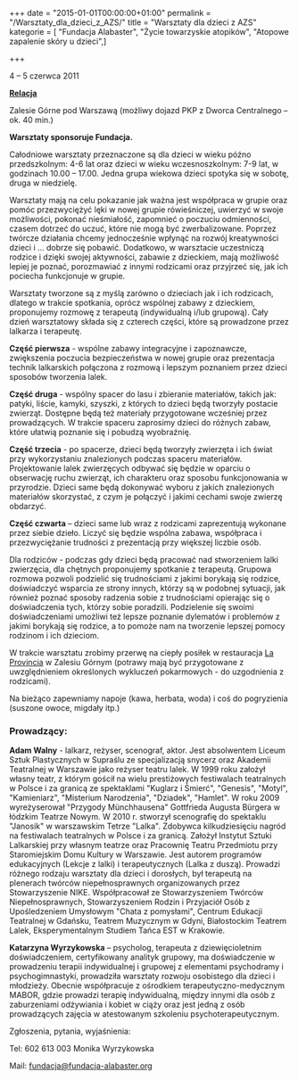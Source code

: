 +++
date = "2015-01-01T00:00:00+01:00"
permalink = "/Warsztaty_dla_dzieci_z_AZS/"
title = "Warsztaty dla dzieci z AZS"
kategorie = [ "Fundacja Alabaster", "Życie towarzyskie atopików", "Atopowe zapalenie skóry u dzieci",]

+++

4 – 5 czerwca 2011

**[Relacja](http://fundacja-alabaster.org.pl/?p=880)**

Zalesie Górne pod Warszawą (możliwy dojazd PKP z Dworca Centralnego – ok. 40 min.)

**Warsztaty sponsoruje Fundacja.**

Całodniowe warsztaty przeznaczone są dla dzieci w wieku późno przedszkolnym: 4-6 lat oraz dzieci w wieku wczesnoszkolnym: 7-9 lat, w godzinach 10.00 – 17.00. Jedna grupa wiekowa dzieci spotyka się w sobotę, druga w niedzielę.

Warsztaty mają na celu pokazanie jak ważna jest współpraca w grupie oraz pomóc przezwyciężyć lęki w nowej grupie rówieśniczej, uwierzyć w swoje możliwości, pokonać nieśmiałość, zapomnieć o poczuciu odmienności, czasem dotrzeć do uczuć, które nie mogą być zwerbalizowane. Poprzez twórcze działania chcemy jednocześnie wpłynąć na rozwój kreatywności dzieci i ... dobrze się pobawić. Dodatkowo, w warsztacie uczestniczą rodzice i dzięki swojej aktywności, zabawie z dzieckiem, mają możliwość lepiej je poznać, porozmawiać z innymi rodzicami oraz przyjrzeć się, jak ich pociecha funkcjonuje w grupie.

Warsztaty tworzone są z myślą zarówno o dzieciach jak i ich rodzicach, dlatego w trakcie spotkania, oprócz wspólnej zabawy z dzieckiem, proponujemy rozmowę z terapeutą (indywidualną i/lub grupową). Cały dzień warsztatowy składa się z czterech części, które są prowadzone przez lalkarza i terapeutę.

**Część pierwsza** - wspólne zabawy integracyjne i zapoznawcze, zwiększenia poczucia bezpieczeństwa w nowej grupie oraz prezentacja technik lalkarskich połączona z rozmową i lepszym poznaniem przez dzieci sposobów tworzenia lalek.

**Część druga** - wspólny spacer do lasu i zbieranie materiałów, takich jak: patyki, liście, kamyki, szyszki, z których to dzieci będą tworzyły postacie zwierząt. Dostępne będą też materiały przygotowane wcześniej przez prowadzących. W trakcie spaceru zaprosimy dzieci do różnych zabaw, które ułatwią poznanie się i pobudzą wyobraźnię.

**Część trzecia** - po spacerze, dzieci będą tworzyły zwierzęta i ich świat przy wykorzystaniu znalezionych podczas spaceru materiałów. Projektowanie lalek zwierzęcych odbywać się będzie w oparciu o obserwację ruchu zwierząt, ich charakteru oraz sposobu funkcjonowania w przyrodzie. Dzieci same będą dokonywać wyboru z jakich znalezionych materiałów skorzystać, z czym je połączyć i jakimi cechami swoje zwierzę obdarzyć.

**Część czwarta** – dzieci same lub wraz z rodzicami zaprezentują wykonane przez siebie dzieło. Liczyć się będzie wspólna zabawa, współpraca i przezwyciężanie trudności z prezentacją przy większej liczbie osób.

Dla rodziców - podczas gdy dzieci będą pracować nad stworzeniem lalki zwierzęcia, dla chętnych proponujemy spotkanie z terapeutą. Grupowa rozmowa pozwoli podzielić się trudnościami z jakimi borykają się rodzice, doświadczyć wsparcia ze strony innych, którzy są w podobnej sytuacji, jak również poznać sposoby radzenia sobie z trudnościami opierając się o doświadczenia tych, którzy sobie poradzili. Podzielenie się swoimi doświadczeniami umożliwi też lepsze poznanie dylematów i problemów z jakimi borykają się rodzice, a to pomoże nam na tworzenie lepszej pomocy rodzinom i ich dzieciom.

W trakcie warsztatu zrobimy przerwę na ciepły posiłek w restauracja [La Provincia](http://www.facebook.com/laprovincia.zalesiegorne?sk=info) w Zalesiu Górnym (potrawy mają być przygotowane z uwzględnieniem określonych wykluczeń pokarmowych - do uzgodnienia z rodzicami).

Na bieżąco zapewniamy napoje (kawa, herbata, woda) i coś do pogryzienia (suszone owoce, migdały itp.)

### Prowadzący:

**Adam Walny** - lalkarz, reżyser, scenograf, aktor. Jest absolwentem Liceum Sztuk Plastycznych w Supraślu ze specjalizacją snycerz oraz Akademii Teatralnej w Warszawie jako reżyser teatru lalek. W 1999 roku założył własny teatr, z którym gościł na wielu prestiżowych festiwalach teatralnych w Polsce i za granicą ze spektaklami "Kuglarz i Śmierć", "Genesis", "Motyl", "Kamieniarz", "Misterium Narodzenia", "Dziadek", "Hamlet". W roku 2009 wyreżyserował "Przygody Münchhausena" Gottfrieda Augusta Bürgera w łódzkim Teatrze Nowym. W 2010 r. stworzył scenografię do spektaklu "Janosik" w warszawskim Tetrze "Lalka". Zdobywca kilkudziesięciu nagród na festiwalach teatralnych w Polsce i za granicą. Założył Instytut Sztuki Lalkarskiej przy własnym teatrze oraz Pracownię Teatru Przedmiotu przy Staromiejskim Domu Kultury w Warszawie. Jest autorem programów edukacyjnych (Lekcje z lalki) i terapeutycznych (Lalka z duszą). Prowadzi różnego rodzaju warsztaty dla dzieci i dorosłych, był terapeutą na plenerach twórców niepełnosprawnych organizowanych przez Stowarzyszenie NIKE. Współpracował ze Stowarzyszeniem Twórców Niepełnosprawnych, Stowarzyszeniem Rodzin i Przyjaciół Osób z Upośledzeniem Umysłowym "Chata z pomysłami", Centrum Edukacji Teatralnej w Gdańsku, Teatrem Muzycznym w Gdyni, Białostockim Teatrem Lalek, Eksperymentalnym Studiem Tańca EST w Krakowie.

**Katarzyna Wyrzykowska** – psycholog, terapeuta z dziewięcioletnim doświadczeniem, certyfikowany analityk grupowy, ma doświadczenie w prowadzeniu terapii indywidualnej i grupowej z elementami psychodramy i psychogimnastyki, prowadziła warsztaty rozwoju osobistego dla dzieci i młodzieży. Obecnie współpracuje z ośrodkiem terapeutyczno-medycznym MABOR, gdzie prowadzi terapię indywidualną, między innymi dla osób z zaburzeniami odżywiania i kobiet w ciąży oraz jest jedną z osób prowadzących zajęcia w atestowanym szkoleniu psychoterapeutycznym.

Zgłoszenia, pytania, wyjaśnienia:

Tel: 602 613 003 Monika Wyrzykowska

Mail: fundacja@fundacja-alabaster.org
